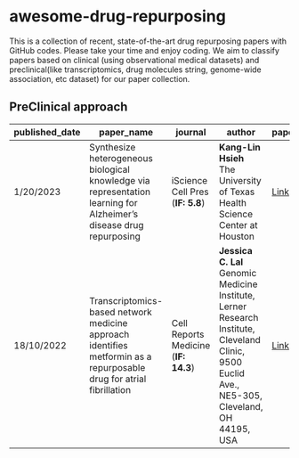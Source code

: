 # awesome-drug-repurposing
This is a collection of recent, state-of-the-art drug repurposing papers with GitHub codes. Please take your time and enjoy coding. We aim to classify papers based on clinical (using observational medical datasets) and preclinical(like transcriptomics, drug molecules string, genome-wide association, etc dataset) for our paper collection. 
## PreClinical approach

| published_date | paper_name | journal| author | paper | code |
| --- | --- | --- | --- | --- | --- |
| 1/20/2023 | Synthesize heterogeneous biological knowledge via representation learning for Alzheimer’s disease drug repurposing | iScience Cell Pres (**IF: 5.8**) | **Kang-Lin Hsieh** <br>The University of Texas Health Science Center at Houston | [Link](https://pdf.sciencedirectassets.com/318494/1-s2.0-S2589004222X00138/1-s2.0-S2589004222019502/main.pdf?X-Amz-Security-Token=IQoJb3JpZ2luX2VjEGEaCXVzLWVhc3QtMSJHMEUCIQDfa0dpEA0HSP89BKiQAWFgSeidHvu6e6KWYAELF8bUGQIgYK9KMJOMCAISaLLO8mGYt85BjOo5nple41v5%2B5etf1kqugUI%2Bv%2F%2F%2F%2F%2F%2F%2F%2F%2F%2FARAFGgwwNTkwMDM1NDY4NjUiDPDwXpX%2FUOeQUqBsCiqOBV8lREWqpi9Z8OhAghauPMuaoscCAXsyqkzFa6quTSGre6sQCfBVNui85vAipJQgOkAvERnLy%2BZye1XWxdhBSxoZgOrRl%2FZ4xkUaZd%2F5sOUU6TDEv64T%2F9Bi%2B4u69zLwZzdeYBEbsQz9Xb0J3E4QlJe2zPUsk6wh57l3pEhlLTvRHOlVhBNDnd91qfYS1tGwdHOiAMAsNeICrOQOPrcpgGpyj6e8v6JY3nowVJbG0XkDwqS8n1VoCLx5xUZJy%2BFsPXbeqsIdMTRAf2gClOwBjbbAF2lKq6BQYEKDpJVpDtPZ7UfV80Ic5vBgRIcHM6CDP%2FIcqIjSYBsMFS8iEA3zmEq7bxnJwMa2YoZNZHxoowxi3mMblsZnHVgMM8T1BAujEic1vOAjXSyeKnU%2BtdOjm7vM74qoA6tja75Zs7%2FPoGnGddx4K6DfnUVUHAxkiog%2BhcaYo6jlbV2IXN2yJ5xSoS54GPCJH6KDzNLT%2F%2F6wdaf5WNdcQTFS5B4lc1A0TiQtuktqMVFSSAF0nHmhAOi0R%2B2imXEe0LFwU7vBwf1aHmYQ%2FUH0mZph5jYq8rpEGpKFq72tJZNDNsSt3tgHUMqQ829iK3jJUNcvnCt7elrpERXigu07nv1EI9u8ej42v%2BfAHa841R3rmc1CyDbaSTvbWKrprsTqVwUlR6J8l71%2FpWnkFYiEYzKCD7TZ78YJzTRbeeTlB0f7aOu5qTXkOa96NjJuj%2BlVlsmeuUBiawJ4OINxOrX%2BbH9BxrfJPpFDHXUD3p8MkeN2DLvzuq4GQw%2FP8mTPR0s0Qcj7ZY8bkI6HC4ilZJAqOHyh705YcqJc0l0jdmEyABMp2urdAAZydEWThFoEHK15qjilrPI8%2BTVt4jCY8KumBjqxAWUZuZGeywF%2F39ys7iyaYZTlXqvnvOq6kjyxqyRzRqldLMUNZpie%2Bgl%2Bu6tppwSMk3vefjC9mia7FLxS8%2BOuO6Zo%2FShZUj27xOu%2FM8YxyA5wloRlEWuuyyG%2Fj3yaVsK2MheM0%2B%2FtAsR8v%2BukxTrby1wQpdCEiy0FMIlzhRe%2BPXqIrBIFF3nC%2FBU3C6krUWDwEC9x%2BlwNDGjBUd%2Fv3P55yxoxPNo63hYKcpWkCagHpRh6fA%3D%3D&X-Amz-Algorithm=AWS4-HMAC-SHA256&X-Amz-Date=20230803T011923Z&X-Amz-SignedHeaders=host&X-Amz-Expires=300&X-Amz-Credential=ASIAQ3PHCVTYTAVTENPX%2F20230803%2Fus-east-1%2Fs3%2Faws4_request&X-Amz-Signature=e123cf81c1ec800499bbf3166229d3f21de0a671a41cc4ca106ff59854901d43&hash=d6694cc97414e79d72cc4939bde2e3d540f64195e4fb096ba2743a09370f03d4&host=68042c943591013ac2b2430a89b270f6af2c76d8dfd086a07176afe7c76c2c61&pii=S2589004222019502&tid=spdf-97c75f05-ffc1-4812-aa80-7f47fd66b657&sid=f2b3041c2aaef04da9986303babb8fd5a094gxrqa&type=client&tsoh=d3d3LnNjaWVuY2VkaXJlY3QuY29t&ua=111459045204030550020a&rr=7f0abb6deba2c878&cc=kr) | [Link](https://github.com/freshnemo/AD-KG) |
| 18/10/2022 | Transcriptomics-based network medicine approach identifies metformin as a repurposable drug for atrial fibrillation | Cell Reports Medicine (**IF: 14.3**) | **Jessica C. Lal** <br>Genomic Medicine Institute, Lerner Research Institute, Cleveland Clinic, 9500 Euclid Ave., NE5-305, Cleveland, OH 44195, USA | [Link](https://pdf.sciencedirectassets.com/776849/1-s2.0-S2666379121X00110/1-s2.0-S2666379122002981/main.pdf?X-Amz-Security-Token=IQoJb3JpZ2luX2VjEHgaCXVzLWVhc3QtMSJIMEYCIQCaLM7YZTpSdkojhVz3%2Bh76JBagbMSCfzzGwnKkzzSKUAIhAPy6n8XXsqxsYDgsMfRi%2BqpSXvqk4%2Bi66LzwVpQm%2B1%2BfKrMFCCEQBRoMMDU5MDAzNTQ2ODY1Igwa5KMdmzIt8y0QL0IqkAXqzc4Uw6FDG4qi8UvCT4keLDCSM0VG1dHu4AM3nru77QCj3qRenWA%2FcLgkKHC4aBri1C%2FCjXTV9W6yFxnup7cUmF2UWfoXKlZTDai1qob8dSErm%2FBwK5FTFAh7ktvgfcc%2BLEHoYCptguEVTgT2spClz5C7%2FrRVpmzqS7eRqIp%2FcWilImHXqJZM1XTKtQ8VAb8FXdy8Yyzui8bCUzgvYujsMTUYCq0%2Bo7n12Q2xoryCJSGf3RBvVby9FzR1PI9aH9hCiy%2BCY0KcUafPwM7HESxR9WSp4G82r39z43kkrZFtS9LwTK%2BqTBNm92mBEy%2Fr2BkqOMt6A6qG4eSV5VzIeNGzB2CIj13fNzBv%2BhqnMspPwu8DKHF3gpPZzQvdkx4zAZ8emR5Ap9GWHn43iEHlqKJaVrcNmYhkY7mSD0pAl7lXa7f8c8oCwN%2BchBy6%2BPWLLcn00SFzFq%2BBPi8KBKabZrViHSLhlXmYJflX96SRtNsUHHt7lmI9RxBFglav1gEPSysAVxVHjEo4IIAzqO6%2FHJe%2B4Rt%2Bsy6VZxPY0vlM6trMsxsDVOd8KhAz3ybVaEEhho%2Fm%2BObprT80r50w5OwP8CVfMDEC%2Fmt5%2Fu%2FoquxbdYVCfUMnipkck89Jc2gLRjvNANoNCNCqABeSVpGmW2IcrPSRTZ1x9Dqi6Hbps47WRMnANp0fUxh2NParjWSC0iatos5hHkf0urkSMHkxhKU%2Ftg3APHQFNHZoL2ctXQ1DjKijpS9S%2BgJN34hpIV1x%2Bz0dYGc1EgvP2mYzb10iNOVstlpzGYyErf%2B4SFO5Xz2oLe0D0tNIR75MgCSA9szGN2UQzhBFuRDrnrDqPViihVdfSBm%2B4oxMm3SuJTvRlz3aiJe5fzDB7bCmBjqwAWRRX0yjfURyVT6B1d74fSkhkl4B8TnPHUmn1uBIWJ2pH6pob%2BoDm%2BFryzyFwhD3gQ7JVG71I3SeF4ivyLMx5g8uDuTyl2T5RzdssEipLU%2BtkOnvi5jYXUVm4reGmxjNBev%2FKrt7st18lcsoC1QTe562gLAMZOGRjHpl8l9v4THoTN9QZZcOu%2Bj8btW2gEKPcc8ybT8GrPY4ztNhxqQfDy8eQCTFP%2BFE5X5bLojaw6X9&X-Amz-Algorithm=AWS4-HMAC-SHA256&X-Amz-Date=20230804T001153Z&X-Amz-SignedHeaders=host&X-Amz-Expires=300&X-Amz-Credential=ASIAQ3PHCVTY6RJSIL5I%2F20230804%2Fus-east-1%2Fs3%2Faws4_request&X-Amz-Signature=4401fdefdc69d0b9506df8cc416af54b087ba360c215195265260fd257597523&hash=571a4876da45b3415e27fe7197cb02fbe1f32b3631c0695a99a103cb0962af04&host=68042c943591013ac2b2430a89b270f6af2c76d8dfd086a07176afe7c76c2c61&pii=S2666379122002981&tid=spdf-c99eba38-8945-45e0-bfd5-a9d820591a16&sid=f2b3041c2aaef04da9986303babb8fd5a094gxrqa&type=client&tsoh=d3d3LnNjaWVuY2VkaXJlY3QuY29t&ua=1114590453575852035e0e&rr=7f1295e8ab7f093f&cc=kr) | [Link](https://github.com/ChengF-Lab/AFnetproximity) |

